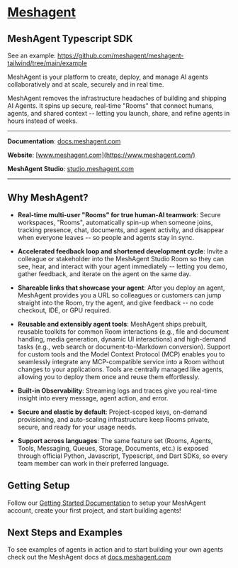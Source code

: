 # [Meshagent](https://www.meshagent.com)

## MeshAgent Typescript SDK

See an example: https://github.com/meshagent/meshagent-tailwind/tree/main/example

MeshAgent is your platform to create, deploy, and manage AI agents collaboratively and at scale, securely and in real time. 

MeshAgent removes the infrastructure headaches of building and shipping AI Agents. It spins up secure, real-time "Rooms" that connect humans, agents, and shared context -- letting you launch, share, and refine agents in hours instead of weeks.

---

**Documentation**: [docs.meshagent.com](https://docs.meshagent.com/)

**Website**: [www.meshagent.com](https://www.meshagent.com/)

**MeshAgent Studio**: [studio.meshagent.com](https://studio.meshagent.com/)

---

## Why MeshAgent? 

- **Real-time multi-user "Rooms" for true human-AI teamwork**: Secure workspaces, "Rooms", automatically spin-up when someone joins, tracking presence, chat, documents, and agent activity, and disappear when everyone leaves -- so people and agents stay in sync. 

- **Accelerated feedback loop and shortened development cycle**: Invite a colleague or stakeholder into the MeshAgent Studio Room so they can see, hear, and interact with your agent immediately -- letting you demo, gather feedback, and iterate on the agent on the same day.

- **Shareable links that showcase your agent**: After you deploy an agent, MeshAgent provides you a URL so colleagues or customers can jump straight into the Room, try the agent, and give feedback -- no code checkout, IDE, or GPU required. 

- **Reusable and extensibly agent tools**: MeshAgent ships prebuilt, reusable toolkits for common Room interactions (e.g., file and document handling, media generation, dynamic UI interactions) and high-demand tasks (e.g., web search or document-to-Markdown conversion). Support for custom tools and the Model Context Protocol (MCP) enables you to seamlessly integrate any MCP-compatible service into a Room without changes to your applications. Tools are centrally managed like agents, allowing you to deploy them once and reuse them effortlessly.

- **Built-in Observability**: Streaming logs and traces give you real-time insight into every message, agent action, and error. 

- **Secure and elastic by default**: Project-scoped keys, on-demand provisioning, and auto-scaling infrastructure keep Rooms private, secure, and ready for your usage needs.

- **Support across languages**: The same feature set (Rooms, Agents, Tools, Messaging, Queues, Storage, Documents, etc.) is exposed through official Python, Javascript, Typescript, and Dart SDKs, so every team member can work in their preferred language. 

## Getting Setup

Follow our [Getting Started Documentation](https://docs.meshagent.com/introduction/get_started) to setup your MeshAgent account, create your first project, and start building agents!

## Next Steps and Examples

To see examples of agents in action and to start building your own agents check out the MeshAgent docs at [docs.meshagent.com](https://docs.meshagent.com/)
